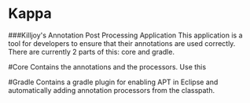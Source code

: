 Kappa
===
###Killjoy's Annotation Post Processing Application
This application is a tool for developers to ensure that their
 annotations are used correctly. There are currently 2 parts of
 this: core and gradle.

#Core
Contains the annotations and the processors. Use this

#Gradle
Contains a gradle plugin for enabling APT in Eclipse and automatically
 adding annotation processors from the classpath.
